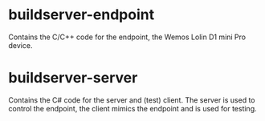 # buildserver-endpoint
Contains the C/C++ code for the endpoint, the Wemos Lolin D1 mini Pro device.

# buildserver-server
Contains the C# code for the server and (test) client. The server is used to control the endpoint, the client mimics the endpoint and is used for testing.